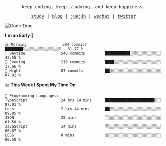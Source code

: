 <p align="center">
  <samp>
    <span>keep coding, keep studying, and keep happiness.</span>
  </samp>
</p>

<p align="center">
  <samp>
    <a href="https://github.com/ouduidui/fe-study">study</a> |
    <a href="https://deweyou.me">blog</a>  |
    <a href="https://juejin.cn/user/4309700183594366">juejin</a> |
    <a href="https://user-images.githubusercontent.com/54696834/165071004-6509e3f2-90c3-448c-9d92-3da42b0c2021.jpeg">wechat</a> |
    <a href="https://twitter.com/ouduidui">twitter</a>
  </samp>
</p>

<!--START_SECTION:waka-->
![Code Time](http://img.shields.io/badge/Code%20Time-3%2C950%20hrs%2025%20mins-blue)

**I'm an Early 🐤** 

```text
🌞 Morning                394 commits         ████████░░░░░░░░░░░░░░░░░   31.77 % 
🌆 Daytime                540 commits         ███████████░░░░░░░░░░░░░░   43.55 % 
🌃 Evening                219 commits         ████░░░░░░░░░░░░░░░░░░░░░   17.66 % 
🌙 Night                  87 commits          ██░░░░░░░░░░░░░░░░░░░░░░░   07.02 % 
```


📊 **This Week I Spent My Time On** 

```text
💬 Programming Languages: 
TypeScript               24 hrs 14 mins      ██████████████████████░░░   87.01 % 
Less                     2 hrs 44 mins       ██░░░░░░░░░░░░░░░░░░░░░░░   09.85 % 
JSON                     25 mins             ░░░░░░░░░░░░░░░░░░░░░░░░░   01.50 % 
JavaScript               14 mins             ░░░░░░░░░░░░░░░░░░░░░░░░░   00.87 % 
LESS                     8 mins              ░░░░░░░░░░░░░░░░░░░░░░░░░   00.50 % 
```


<!--END_SECTION:waka-->
